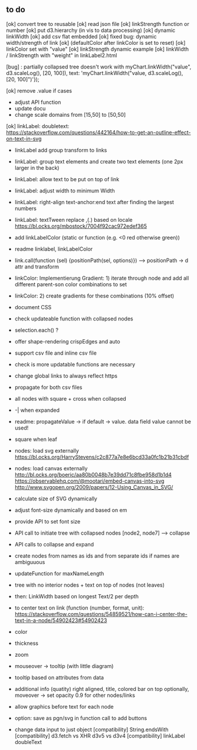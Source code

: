 ## to do
[ok] convert tree to reusable
[ok] read json file
[ok] linkStrength function or number
[ok] put d3.hierarchy (in vis to data processing)
[ok] dynamic linkWidth
[ok] add csv flat embedded
[ok] fixed bug: dynamic width/strength of link
[ok] (defaultColor after linkColor is set to reset)
[ok] linkColor set with "value"
[ok] linkStrength dynamic example
[ok] linkWidth / linkStrength with "weight" in linkLabel2.html


[bug] : partially collapsed tree doesn't work with myChart.linkWidth("value", d3.scaleLog(), [20, 100]), text: 'myChart.linkWidth("value, d3.scaleLog(), [20, 100]")'});


[ok] remove .value if cases
* adjust API function
* update docu
* change scale domains from [15,50] to [50,50]

[ok] linkLabel: doubletext: https://stackoverflow.com/questions/442164/how-to-get-an-outline-effect-on-text-in-svg
* linkLabel add group transform to links
* linkLabel: group text elements and create two text elements (one 2px larger in the back)
* linkLabel: allow text to be put on top of link
* linkLabel: adjust width to minimum Width
* linkLabel: right-align text-anchor:end text after finding the largest numbers
* linkLabel: textTween replace ,(.) based on locale https://bl.ocks.org/mbostock/7004f92cac972edef365
* add linkLabelColor (static or function (e.g. <0 red otherwise green))
* readme linklabel, linkLabelColor

* link.call(function (sel) {positionPath(sel, options)}) --> positionPath -> d attr and transform
* linkColor: Implementierung Gradient: 1) iterate through node and add all different parent-son color combinations to set
* linkColor: 2) create gradients for these combinations (10% offset)

* document CSS
* check updateable function with collapsed nodes
* selection.each() ?
* offer shape-rendering crispEdges and auto

* support csv file and inline csv file
* check is more updatable functions are necessary 

* change global links to always reflect https
* propagate for both csv files
* all nodes with square + cross when collapsed
* -| when expanded
* readme: propagateValue -> if default -> value. data field value cannot be used!
* square when leaf
* nodes: load svg externally https://bl.ocks.org/HarryStevens/c2c877a7e8e6bcd33a0fc1b21b31cbdf
* nodes: load canvas externally http://bl.ocks.org/boeric/aa80b0048b7e39dd71c8fbe958d1b1d4
https://observablehq.com/@mootari/embed-canvas-into-svg
http://www.svgopen.org/2009/papers/12-Using_Canvas_in_SVG/
* calculate size of SVG dynamically
* adjust font-size dynamically and based on em
* provide API to set font size
* API call to initiate tree with collapsed nodes [node2, node7] --> collapse
* API calls to collapse and expand
* create nodes from names as ids and from separate ids if names are ambiguuous
* updateFunction for maxNameLength
* tree with no interior nodes + text on top of nodes (not leaves)
* then: LinkWidth based on longest Text/2 per depth
* to center text on link (function (number, format, unit): https://stackoverflow.com/questions/54859521/how-can-i-center-the-text-in-a-node/54902423#54902423

* color
* thickness
* zoom
* mouseover -> tooltip (with little diagram)
* tooltip based on attributes from data
* additional info (quatity) right aligned, title, colored bar on top optionally, moveover -> set opacity 0.9 for other nodes/links
* allow graphics before text for each node
* option: save as pgn/svg in function call to add buttons
* change data input to just object
[compatibility] String.endsWith
[compatibility] d3.fetch vs XHR d3v5 vs d3v4
[compatibility] linkLabel doubleText
